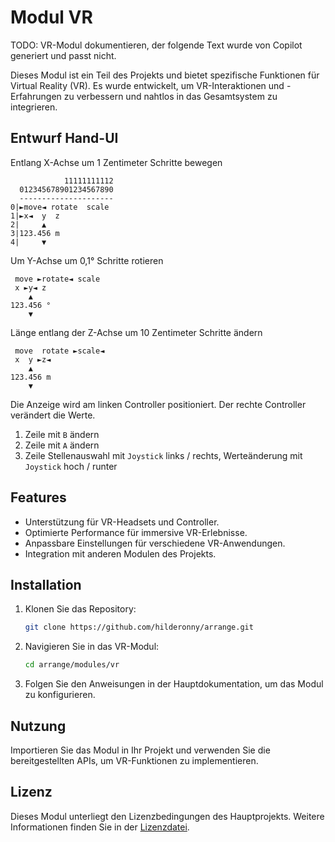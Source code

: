 # Modul VR

TODO: VR-Modul dokumentieren, der folgende Text wurde von Copilot generiert und passt nicht.

Dieses Modul ist ein Teil des Projekts und bietet spezifische Funktionen für Virtual Reality (VR). Es wurde entwickelt, um VR-Interaktionen und -Erfahrungen zu verbessern und nahtlos in das Gesamtsystem zu integrieren.

## Entwurf Hand-UI

Entlang X-Achse um 1 Zentimeter Schritte bewegen

```
            11111111112
  012345678901234567890
  ---------------------
0|►move◄ rotate  scale
1|►x◄  y  z
2|     ▲
3|123.456 m
4|     ▼
```

Um Y-Achse um 0,1° Schritte rotieren

```
 move ►rotate◄ scale
 x ►y◄ z
    ▲
123.456 °
    ▼
```

Länge entlang der Z-Achse um 10 Zentimeter Schritte ändern

```
 move  rotate ►scale◄
 x  y ►z◄
    ▲
123.456 m
    ▼
```

Die Anzeige wird am linken Controller positioniert.
Der rechte Controller verändert die Werte.

1. Zeile mit `B` ändern
2. Zeile mit `A` ändern
3. Zeile Stellenauswahl mit `Joystick` links / rechts, Werteänderung mit `Joystick` hoch / runter

## Features

- Unterstützung für VR-Headsets und Controller.
- Optimierte Performance für immersive VR-Erlebnisse.
- Anpassbare Einstellungen für verschiedene VR-Anwendungen.
- Integration mit anderen Modulen des Projekts.

## Installation

1. Klonen Sie das Repository:
    ```bash
    git clone https://github.com/hilderonny/arrange.git
    ```
2. Navigieren Sie in das VR-Modul:
    ```bash
    cd arrange/modules/vr
    ```
3. Folgen Sie den Anweisungen in der Hauptdokumentation, um das Modul zu konfigurieren.

## Nutzung

Importieren Sie das Modul in Ihr Projekt und verwenden Sie die bereitgestellten APIs, um VR-Funktionen zu implementieren.

## Lizenz

Dieses Modul unterliegt den Lizenzbedingungen des Hauptprojekts. Weitere Informationen finden Sie in der [Lizenzdatei](../../LICENSE).